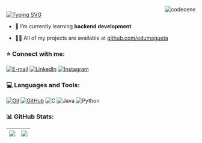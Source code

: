 <img align="right" width="" src="https://i.pinimg.com/originals/61/71/81/6171819be4c31993357d758196c75701.gif" alt="codecene">

[![Typing SVG](https://readme-typing-svg.herokuapp.com?font=Josefin+Sans&weight=500&size=20&pause=600&color=AA42F7&width=435&lines=Welcome+to+my+GitHub!;Nice+to+meet+you%2C+my+name+is+Eduardo!;A+software+developer+student)](https://git.io/typing-svg)

- 🌱 I’m currently learning **backend development**

- 👨‍💻 All of my projects are available at [github.com/edumagueta](github.com/edumagueta)

<h3 align="left">⭐️ Connect with me:</h3>

[![E-mail](https://img.shields.io/badge/-Email-000?style=for-the-badge&logo=gmail&logoColor=AA42F7)](mailto:edumagueta@gmail.com)
[![LinkedIn](https://img.shields.io/badge/-LinkedIn-000?style=for-the-badge&logo=linkedin&logoColor=AA42F7)](https://www.linkedin.com/in/eduardo-magueta/)
[![Instagram](https://img.shields.io/badge/-Instagram-000?style=for-the-badge&logo=instagram&logoColor=AA42F7)](https://www.instagram.com/edumagueta/)

<h3 align="left">💻 Languages and Tools:</h3>

[![Git](https://img.shields.io/badge/Git-000?style=for-the-badge&logo=git&logoColor=AA42F7)](https://git-scm.com/doc) 
[![GitHub](https://img.shields.io/badge/GitHub-000?style=for-the-badge&logo=github&logoColor=AA42F7)](https://docs.github.com/) 
![C](https://img.shields.io/badge/C-000?style=for-the-badge&logo=c&logoColor=AA42F7)
![Java](https://img.shields.io/badge/java-000?style=for-the-badge&logo=openjdk&logoColor=AA42F7)
![Python](https://img.shields.io/badge/python-000?style=for-the-badge&logo=python&logoColor=AA42F7)


<h3 align="left">📊 GitHub Stats:</h3>

| ![](https://github-readme-streak-stats.herokuapp.com/?user=edumagueta&theme=shadow-purple&background=000&hide_border=false&border=AA42F7) | ![](https://github-readme-stats.vercel.app/api?username=edumagueta&theme=transparent&bg_color=000&border_color=AA42F7&show_icons=true&icon_color=AA42F7&title_color=AA42F7&text_color=FFF) |
| :-: | :-: |
